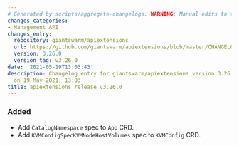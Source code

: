 ```yaml
---
# Generated by scripts/aggregate-changelogs. WARNING: Manual edits to this files will be overwritten.
changes_categories:
- Management API
changes_entry:
  repository: giantswarm/apiextensions
  url: https://github.com/giantswarm/apiextensions/blob/master/CHANGELOG.md#3260---2021-05-19
  version: 3.26.0
  version_tag: v3.26.0
date: '2021-05-19T13:03:43'
description: Changelog entry for giantswarm/apiextensions version 3.26.0, published
  on 19 May 2021, 13:03
title: apiextensions release v3.26.0
---
```


### Added
- Add `CatalogNamespace` spec to `App` CRD.
- Add `KVMConfigSpecKVMNodeHostVolumes` spec to `KVMConfig` CRD.
